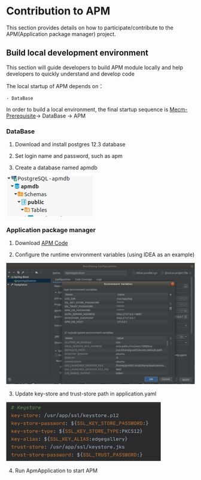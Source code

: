 Contribution to APM
==========================

This section provides details on how to participate/contribute to the APM(Application package manager) project. 

## Build local development environment

This section will guide developers to build APM module locally and help developers to quickly understand and
 develop
 code 

The local startup of APM depends on：
```
- DataBase
```
In order to build a local environment, the final startup sequence is [Mecm-Prerequisite](MECM_Prerequisite.md)-> DataBase -> APM

### DataBase

1. Download and install postgres 12.3 database 

2. Set login name and password, such as apm

3. Create a database named apmdb

![](/uploads/images/2020/0924/apm-db.png "apm-db.png")

### Application package manager

1. Download [APM Code](https://gitee.com/edgegallery/mecm-apm/)

2. Configure the runtime environment variables (using IDEA as an example)

![](/uploads/images/2020/0924/apm.png "apm.png")

3. Update key-store and trust-store path in application.yaml

![](/uploads/images/2020/0924/key-store.png "key-store.png")

4. Run ApmApplication to start APM
